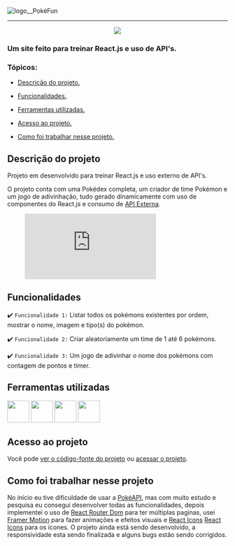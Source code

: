 ![logo__PokéFun](https://media.discordapp.net/attachments/844323169900167218/997271449469468763/logo.png)

<hr>

<p align="center">
   <img src="http://img.shields.io/static/v1?label=STATUS&message=EM%20DESENVOLVIMENTO&color=RED&style=for-the-badge"/>
</p>

### Um site feito para treinar React.js e uso de API's.

### Tópicos:

- [Descrição do projeto.](#descrição-do-projeto)

- [Funcionalidades.](#funcionalidades)

- [Ferramentas utilizadas.](#ferramentas-utilizadas)

- [Acesso ao projeto.](#acesso-ao-projeto)

- [Como foi trabalhar nesse projeto.](#como-foi-trabalhar-nesse-projeto)

## Descrição do projeto

<p align="justify">
Projeto em desenvolvido para treinar React.js e uso externo de API's.

O projeto conta com uma Pokédex completa, um criador de time Pokémon e um jogo de adivinhação, tudo gerado dinamicamente com uso de componentes do React.js e consumo de [API Externa](https://pokeapi.co/).
<p>

<figure class="video_container">
  <iframe src="https://drive.google.com/file/d/1DUUkHp6MzyUpmLg-naLDUOpQb7XeOvJg/view?usp=sharing" frameborder="0" allowfullscreen="false"> </iframe>
</figure>

## Funcionalidades

:heavy_check_mark: `Funcionalidade 1:` Listar todos os pokémons existentes por ordem, mostrar o nome, imagem e tipo(s) do pokémon.

:heavy_check_mark: `Funcionalidade 2:` Criar aleatoriamente um time de 1 até 6 pokémons.

:heavy_check_mark: `Funcionalidade 3:` Um jogo de adivinhar o nome dos pokémons com contagem de pontos e timer.

## Ferramentas utilizadas

<div>
   <img width="50px" src="https://cdn.jsdelivr.net/gh/devicons/devicon/icons/javascript/javascript-original.svg"/>

   <img width="50px" src="https://cdn.jsdelivr.net/gh/devicons/devicon/icons/html5/html5-original.svg"/>

   <img width="50px" src="https://cdn.jsdelivr.net/gh/devicons/devicon/icons/css3/css3-original.svg"/>

   <img width="50px" src="https://cdn.jsdelivr.net/gh/devicons/devicon/icons/react/react-original.svg"/>
<div/>

###

## Acesso ao projeto

Você pode [ver o código-fonte do projeto](https://github.com/JosielJ/PokeFun/) ou [acessar o projeto](https://pokefun.netlify.app/).

## Como foi trabalhar nesse projeto

No início eu tive dificuldade de usar a [PokéAPI](https://pokeapi.co/), mas com muito estudo e pesquisa eu consegui desenvolver todas as funcionalidades, depois implementei o uso de [React Router Dom](https://www.npmjs.com/package/react-router-dom) para ter múltiplas paginas, usei [Framer Motion](https://www.framer.com/motion/) para fazer animações e efeitos visuais e [React Icons](https://react-icons.github.io/react-icons/) [React Icons](https://react-icons.github.io/react-icons/) para os ícones. O projeto ainda está sendo desenvolvido, a responsividade esta sendo finalizada e alguns bugs estão sendo corrigidos.
